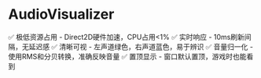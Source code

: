 # AudioVisualizer
✅ 极低资源占用 - Direct2D硬件加速，CPU占用<1%
✅ 实时响应 - 10ms刷新间隔，无延迟感
✅ 清晰可视 - 左声道绿色，右声道蓝色，易于辨识
✅ 音量归一化 - 使用RMS和分贝转换，准确反映音量
✅ 置顶显示 - 窗口默认置顶，游戏时也能看到
